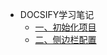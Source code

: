 * DOCSIFY学习笔记
  * [一、初始化项目](docsifyUsage/docsifyUsageChapter1.md)
  * [二、侧边栏配置](docsifyUsage/docsifyUsageChapter2.md)

